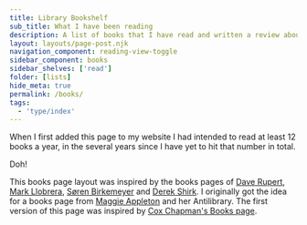 ```yaml
---
title: Library Bookshelf
sub_title: What I have been reading
description: A list of books that I have read and written a review about
layout: layouts/page-post.njk
navigation_component: reading-view-toggle
sidebar_component: books
sidebar_shelves: ['read']
folder: [lists]
hide_meta: true
permalink: /books/
tags:
  - 'type/index'
---
```

When I first added this page to my website I had intended to read at least 12 books a year, in the several years since I have yet to hit that number in total.

Doh!

This books page layout was inspired by the books pages of [Dave Rupert](https://daverupert.com/bookshelf/), [Mark Llobrera](https://www.markllobrera.com/reading/years/2020/), [Søren Birkemeyer](https://annualbeta.com/bookshelf/) and [Derek Shirk](https://derekshirk.com/reads/). I originally got the idea for a books page from [Maggie Appleton](https://maggieappleton.com/library) and her Antilibrary. The first version of this page was inspired by [Cox Chapman's Books page](https://www.coxchapman.com/books).
